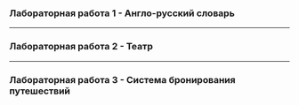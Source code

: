 ### Лабораторная работа 1 - Англо-русский словарь
____
### Лабораторная работа 2 - Театр
____
### Лабораторная работа 3 - Система бронирования путешествий
